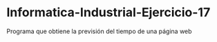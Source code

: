 # Informatica-Industrial-Ejercicio-17
Programa que obtiene la previsión del tiempo de una página web

